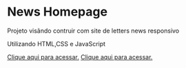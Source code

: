 <h1> News Homepage </h1>

<p>Projeto visãndo contruir com site de letters news responsivo</p> 
<p>Utilizando HTML,CSS e JavaScript</p>
<a href=https://lpessolato.github.io/newsHomepage>Clique aqui para acessar.</a>
<a href=/>Clique aqui para acessar.</a>
